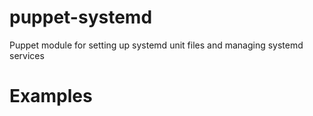# puppet-systemd
Puppet module for setting up systemd unit files and managing systemd services

# Examples
